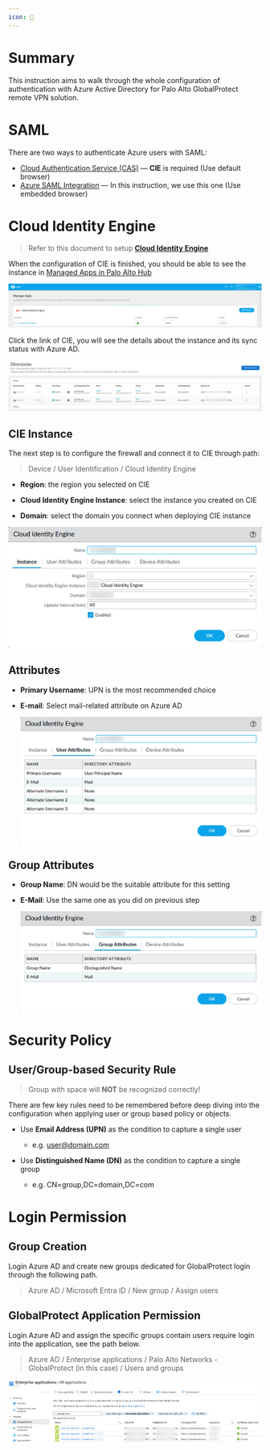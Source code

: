 ```yaml
---
icon: 👤
---
```


# Summary

This instruction aims to walk through the whole configuration of authentication with Azure Active Directory for Palo Alto GlobalProtect remote VPN solution.

# SAML

There are two ways to authenticate Azure users with SAML:

- [Cloud Authentication Service (CAS)](https://docs.paloaltonetworks.com/cloud-identity/cloud-identity-engine-getting-started/authenticate-users-with-the-cloud-identity-engine/configure-an-identity-provider-in-the-cloud-identity-engine/configure-azure-as-an-idp-in-the-cloud-identity-engine#id071d6534-8e31-423d-8d14-d591e2ff5edc) — **CIE** is required (Use default browser)
- [Azure SAML Integration](https://knowledgebase.paloaltonetworks.com/KCSArticleDetail?id=kA10g0000008U48CAE) — In this instruction, we use this one (Use embedded browser)

# Cloud Identity Engine

> Refer to this document to setup [**Cloud Identity Engine**](https://docs.paloaltonetworks.com/cloud-identity/cloud-identity-engine-getting-started/get-started-with-the-cloud-identity-engine/set-up-the-cloud-identity-engine)
> 

When the configuration of CIE is finished, you should be able to see the instance in [Managed Apps in Palo Alto Hub](https://apps.paloaltonetworks.com/settings)

![](globalprotect-vpn-authentication-with-azure-ad/Snipaste_2024-10-30_16-31-22.png)

Click the link of CIE, you will see the details about the instance and its sync status with Azure AD.

![](globalprotect-vpn-authentication-with-azure-ad/Snipaste_2024-10-30_16-32-45.png)

## CIE Instance

The next step is to configure the firewall and connect it to CIE through path: 

> Device / User Identification / Cloud Identity Engine

- **Region**: the region you selected on CIE

- **Cloud Identity Engine Instance**: select the instance you created on CIE

- **Domain**: select the domain you connect when deploying CIE instance

![](globalprotect-vpn-authentication-with-azure-ad/Snipaste_2024-10-30_16-34-35.png)

## Attributes

- **Primary Username**: UPN is the most recommended choice

- **E-mail**: Select mail-related attribute on Azure AD

  ![](globalprotect-vpn-authentication-with-azure-ad/Snipaste_2024-10-30_16-35-26.png)

## Group Attributes

- **Group Name**: DN would be the suitable attribute for this setting

- **E-Mail**: Use the same one as you did on previous step

  ![](globalprotect-vpn-authentication-with-azure-ad/Snipaste_2024-10-30_16-36-05.png)

# Security Policy

## User/Group-based Security Rule

> Group with space will **NOT** be recognized correctly!

There are few key rules need to be remembered before deep diving into the configuration when applying user or group based policy or objects.

- Use **Email Address (UPN)** as the condition to capture a single user
  - e.g. user@domain.com

- Use **Distinguished Name (DN)** as the condition to capture a single group
  - e.g. CN=group,DC=domain,DC=com


# Login Permission

## Group Creation

Login Azure AD and create new groups dedicated for GlobalProtect login through the following path.

> Azure AD / Microsoft Entra ID / New group / Assign users

## GlobalProtect Application Permission

Login Azure AD and assign the specific groups contain users require login into the application, see the path below.

> Azure AD / Enterprise applications / Palo Alto Networks - GlobalProtect (in this case) / Users and groups

![](globalprotect-vpn-authentication-with-azure-ad/Snipaste_2024-10-30_17-05-51.png)